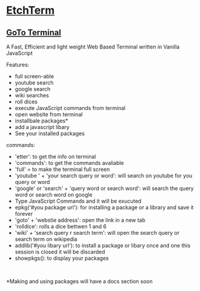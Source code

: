 # [EtchTerm](https://imagineeeinc.github.io/EtchTerm/)

## [GoTo Terminal](https://imagineeeinc.github.io/EtchTerm/app/)

A Fast, Efficient and light weight Web Based Terminal written in Vanilla JavaScript

Features: 
- full screen-able
- youtube search
- google search
- wiki searches
- roll dices
- execute JavaScript commands from terminal
- open website from terminal
- installbale packages*
- add a javascript libary
- See your installed packages

commands: <ul>
  <li>'etter': to get the info on terminal</li>
  <li>'commands': to get the commands avaliable</li>
  <li>'full' = to make the terminal full screen</li>
  <li>'youtube ' + 'your search query or word': will search on youtube for you query or word</li>
  <li>'google' or 'search' + 'query word or search word': will search the query word or search word on google</li>
  <li>Type JavaScript Commands and it will be exucuted</li>
  <li>epkg('#you package url'): for installing a package or a library and save it forever</li>
  <li>'goto' + 'webstie address': open the link in a new tab</li>
  <li>'rolldice': rolls a dice bettwen 1 and 6</li>
  <li>'wiki' + 'search query r search term': will open the search query or search term on wikipedia</li>
  <li>addlib('#you libary url'): to install a package or libary once and one this session is closed it will be discarded</li>
  <li>showpkgs(): to display your packages</li>
</ul>
<br>

*Making and using packages will have a docs section soon
